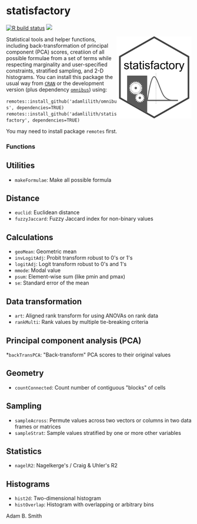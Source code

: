 # statisfactory

<!-- badges: start -->
[![R build status](https://github.com/r-lib/rcmdcheck/workflows/R-CMD-check/badge.svg)](https://github.com/r-lib/rcmdcheck/actions)
[![](https://www.r-pkg.org/badges/version/rcmdcheck)](https://www.r-pkg.org/pkg/rcmdcheck)
<!-- badges: end -->


<img align="right" src="statisfactory.png" height="223"/>

Statistical tools and helper functions, including back-transformation of principal component (PCA) scores, creatiion of all possible formulae from a set of terms while respecting marginality and user-specified constraints, stratified sampling, and 2-D histograms. You can install this package the usual way from <a href="https://cran.r-project.org/package=statisfactory">`CRAN`</a> or the development version (plus dependency <a href="https://cran.r-project.org/package=omnibus">`omnibus`</a>) using:

`remotes::install_github('adamlilith/omnibus', dependencies=TRUE)`  
`remotes::install_github('adamlilith/statisfactory', dependencies=TRUE)`  

You may need to install package `remotes` first.

### Functions ###
## Utilities ##
* `makeFormulae`: Make all possible formula

## Distance ##
* `euclid`: Euclidean distance
* `fuzzyJaccard`: Fuzzy Jaccard index for non-binary values

## Calculations ##
* `geoMean`: Geometric mean
* `invLogitAdj`: Probit transform robust to 0's or 1's
* `logitAdj`: Logit transform robust to 0's and 1's
* `mmode`: Modal value
* `psum`: Element-wise sum (like pmin and pmax)
* `se`: Standard error of the mean

## Data transformation ##
* `art`: Aligned rank transform for using ANOVAs on rank data
* `rankMulti`: Rank values by multiple tie-breaking criteria

## Principal component analysis (PCA) ##
 *`backTransPCA`: "Back-transform" PCA scores to their original values

## Geometry
* `countConnected`: Count number of contiguous "blocks" of cells

## Sampling ##
* `sampleAcross`: Permute values across two vectors or columns in two data frames or matrices
* `sampleStrat`: Sample values stratified by one or more other variables

## Statistics ##
* `nagelR2`: Nagelkerge's / Craig & Uhler's R2

## Histograms ##
* `hist2d`: Two-dimensional histogram
* `histOverlap`: Histogram with overlapping or arbitrary bins

Adam B. Smith